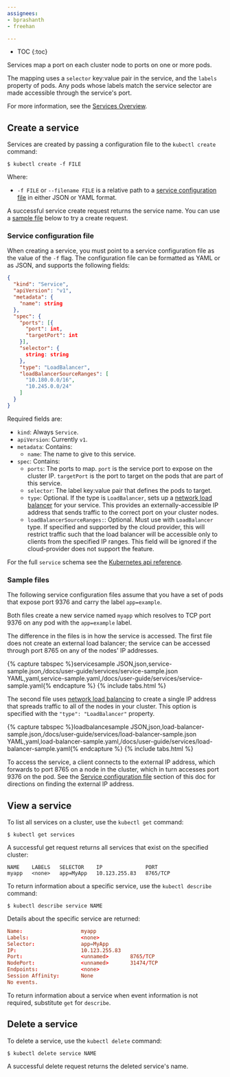 ```yaml
---
assignees:
- bprashanth
- freehan

---
```

* TOC
{:toc}

Services map a port on each cluster node to ports on one or more pods.

The mapping uses a `selector` key:value pair in the service, and the
`labels` property of pods. Any pods whose labels match the service selector
are made accessible through the service's port.

For more information, see the
[Services Overview](/docs/user-guide/services/).

## Create a service

Services are created by passing a configuration file to the `kubectl create`
command:

```shell
$ kubectl create -f FILE
```

Where:

* `-f FILE` or `--filename FILE` is a relative path to a
  [service configuration file](#service-configuration-file) in either JSON
  or YAML format.

A successful service create request returns the service name. You can use
a [sample file](#sample_files) below to try a create request.

### Service configuration file

When creating a service, you must point to a service configuration file as the
value of the `-f` flag. The configuration file can be formatted as
YAML or as JSON, and supports the following fields:

```json
{
  "kind": "Service",
  "apiVersion": "v1",
  "metadata": {
    "name": string
  },
  "spec": {
    "ports": [{
      "port": int,
      "targetPort": int
    }],
    "selector": {
      string: string
    },
    "type": "LoadBalancer",
    "loadBalancerSourceRanges": [
      "10.180.0.0/16",
      "10.245.0.0/24"
    ]
  }
}
```

Required fields are:

* `kind`: Always `Service`.
* `apiVersion`: Currently `v1`.
* `metadata`: Contains:
    * `name`: The name to give to this service.
* `spec`: Contains:
    * `ports`: The ports to map. `port` is the service port to expose on the
      cluster IP. `targetPort` is the port to target on the pods that are part
      of this service.
    * `selector`: The label key:value pair that defines the pods to
      target.
    * `type`: Optional. If the type is `LoadBalancer`, sets up a [network load balancer](/docs/user-guide/load-balancer/)
      for your service. This provides an externally-accessible IP address that
      sends traffic to the correct port on your cluster nodes. 
    * `loadBalancerSourceRanges:`: Optional. Must use with `LoadBalancer` type. 
      If specified and supported by the cloud provider, this will restrict traffic 
      such that the load balancer will be accessible only to clients from the specified IP ranges.
      This field will be ignored if the cloud-provider does not support the feature. 

For the full `service` schema see the
[Kubernetes api reference](/docs/api-reference/v1/definitions/#_v1_service).

### Sample files

The following service configuration files assume that you have a set of pods
that expose port 9376 and carry the label `app=example`.

Both files create a new service named `myapp` which resolves to TCP port 9376
on any pod with the `app=example` label.

The difference in the files is in how the service is accessed. The first file
does not create an external load balancer; the service can be accessed through
port 8765 on any of the nodes' IP addresses.

{% capture tabspec %}servicesample
JSON,json,service-sample.json,/docs/user-guide/services/service-sample.json
YAML,yaml,service-sample.yaml,/docs/user-guide/services/service-sample.yaml{% endcapture %}
{% include tabs.html %}

The second file uses
[network load balancing](/docs/user-guide/load-balancer/) to create a
single IP address that spreads traffic to all of the nodes in
your cluster. This option is specified with the
`"type": "LoadBalancer"` property.

{% capture tabspec %}loadbalancesample
JSON,json,load-balancer-sample.json,/docs/user-guide/services/load-balancer-sample.json
YAML,yaml,load-balancer-sample.yaml,/docs/user-guide/services/load-balancer-sample.yaml{% endcapture %}
{% include tabs.html %}

To access the service, a client connects to the external IP address, which
forwards to port 8765 on a node in the cluster, which in turn accesses
port 9376 on the pod. See the
[Service configuration file](#service-configuration-file) section of this doc
for directions on finding the external IP address.

## View a service

To list all services on a cluster, use the
`kubectl get` command:

```shell
$ kubectl get services
```

A successful get request returns all services that exist on the specified
cluster:

```shell
NAME    LABELS   SELECTOR    IP              PORT
myapp   <none>   app=MyApp   10.123.255.83   8765/TCP
```

To return information about a specific service, use the
`kubectl describe` command:

```shell
$ kubectl describe service NAME
```

Details about the specific service are returned:

```conf
Name:                   myapp
Labels:                 <none>
Selector:               app=MyApp
IP:                     10.123.255.83
Port:                   <unnamed>       8765/TCP
NodePort:               <unnamed>       31474/TCP
Endpoints:              <none>
Session Affinity:       None
No events.
```

To return information about a service when event information is not required,
substitute `get` for `describe`.

## Delete a service

To delete a service, use the `kubectl delete` command:

```shell
$ kubectl delete service NAME
```

A successful delete request returns the deleted service's name.
